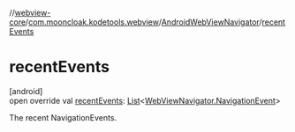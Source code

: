 //[webview-core](../../../index.md)/[com.mooncloak.kodetools.webview](../index.md)/[AndroidWebViewNavigator](index.md)/[recentEvents](recent-events.md)

# recentEvents

[android]\
open override val [recentEvents](recent-events.md): [List](https://kotlinlang.org/api/latest/jvm/stdlib/kotlin.collections/-list/index.html)&lt;[WebViewNavigator.NavigationEvent](../-web-view-navigator/-navigation-event/index.md)&gt;

The recent NavigationEvents.

